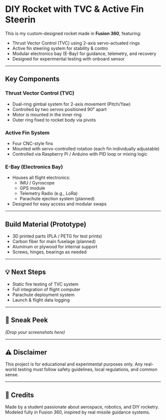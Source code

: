 #  DIY Rocket with TVC & Active Fin Steerin

This is my custom-designed rocket made in **Fusion 360**, featuring:

- Thrust Vector Control (TVC) using 2-axis servo-actuated rings
- Active fin steering system for stability & contro
- Modular electronics bay (E-Bay) for guidance, telemetry, and recovery
- Designed for experimental testing with onboard sensor

---

##  Key Components

###  Thrust Vector Control (TVC)
- Dual-ring gimbal system for 2-axis movement (Pitch/Yaw)
- Controlled by two servos positioned 90° apart
- Motor is mounted in the inner ring
- Outer ring fixed to rocket body via pivots

###  Active Fin System
- Four CNC-style fins
- Mounted with servo-controlled rotation (each fin individually adjustable)
- Controlled via Raspberry Pi / Arduino with PID loop or mixing logic

###  E-Bay (Electronics Bay)
- Houses all flight electronics:
  - IMU / Gyroscope
  - GPS module
  - Telemetry Radio (e.g., LoRa)
  - Parachute ejection system (planned)
- Designed for easy access and modular swaps

---

##  Build Material (Prototype)
- 3D printed parts (PLA / PETG for test prints)
- Carbon fiber for main fuselage (planned)
- Aluminum or plywood for internal support
- Screws, hinges, bearings as needed

---

## 💡 Next Steps
- Static fire testing of TVC system
- Full integration of flight computer
- Parachute deployment system
- Launch & flight data logging

---

## 📸 Sneak Peek
*(Drop your screenshots here)*

---

## ⚠️ Disclaimer
This project is for educational and experimental purposes only. Any real-world testing must follow safety guidelines, local regulations, and common sense.

---

## 💬 Credits
Made by a student passionate about aerospace, robotics, and DIY rocketry.  
Modeled fully in Fusion 360, inspired by real missile guidance systems.


